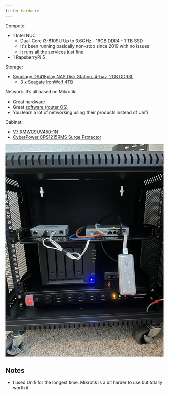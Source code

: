 ```yaml
---
title: Hardware
---
```


Compute:

- 1 Intel NUC
  - Dual-Core i3-8109U Up to 3.6GHz - 16GB DDR4 - 1 TB SSD
  - It's been running basically non-stop since 2019 with no issues
  - It runs all the services just fine
- 1 RapsberryPi 5


Storage:

- [Synology DS418play NAS Disk Station, 4-bay, 2GB DDR3L](https://www.amazon.com/gp/product/B075ZNKCK4/ref=ppx_yo_dt_b_search_asin_title?ie=UTF8&psc=1)
  - 3 x [Seagate IronWolf 4TB](https://www.amazon.com/gp/product/B07H289S79/ref=ppx_yo_dt_b_search_asin_title?ie=UTF8&psc=1)

Network. It’s all based on Mikrotik:

- Great hardware
- Great [software (router OS)](https://mikrotik.com/software)
- You learn a lot of networking using their products instead of Unifi

Cabinet:

- [V7 RMWC9UV450-1N](https://www.amazon.com/gp/product/B07NPG9TN9/ref=ppx_yo_dt_b_search_asin_title?ie=UTF8&psc=1)
- [CyberPower CPS1215RMS Surge Protector](https://www.amazon.com/gp/product/B00077INZU/ref=ppx_yo_dt_b_search_asin_title?ie=UTF8&psc=1)

![](../../../assets/homelab/cabinet-photo.jpg)


## Notes

- I used Unifi for the longest time. Mikrotik is a bit harder to use but totally worth it